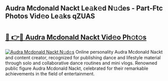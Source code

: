 ## Audra Mcdonald Nackt Le𝚊k𝚎d N𝚞𝚍es - Part-Ftc Photos Vid𝚎o Le𝚊ks qZUAS

# <h2><a href="http://fb7iucg.evod.top/?m=Audra+Mcdonald+Nackt">🔗 👉🔴 Audra Mcdonald Nackt Vid𝚎o Ph𝚘t𝚘s</a></h2>

[![Audra Mcdonald Nackt N𝚞d𝚎s](https://i.imgur.com/8V9OHl7.gif)](http://fb7iucg.evod.top/?m=Audra+Mcdonald+Nackt)
Online personality Audra Mcdonald Nackt and content creator, recognized for publishing dance and lifestyle material through solo and collaborative dance routines and mini vlogs. Renowned public figure Audra Mcdonald Nackt, celebrated for their remarkable achievements in the field of entertainment. 
